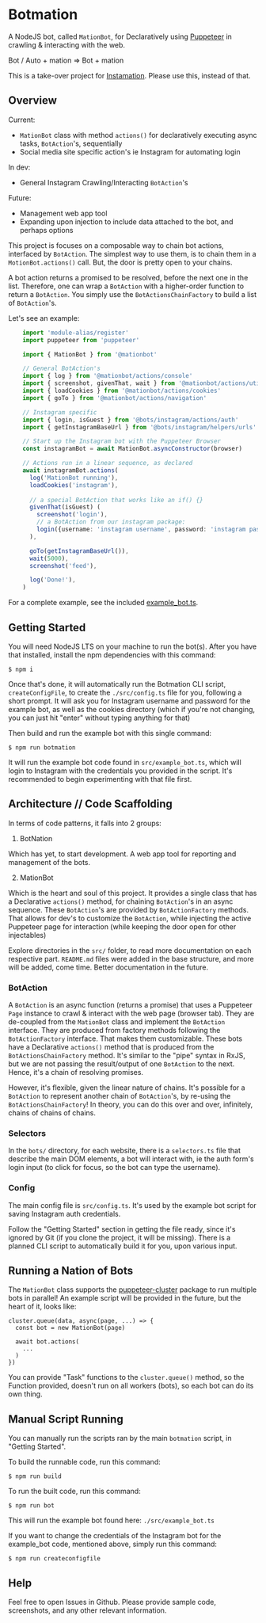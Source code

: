# Botmation

A NodeJS bot, called `MationBot`, for Declaratively using [Puppeteer](https://github.com/puppeteer/puppeteer) in crawling & interacting with the web.

Bot / Auto + mation => Bot + mation

This is a take-over project for [Instamation](https://github.com/mrWh1te/Instamation). Please use this, instead of that.

## Overview

Current:
 - `MationBot` class with method `actions()` for declaratively executing async tasks, `BotAction`'s, sequentially
 - Social media site specific action's ie Instagram for automating login

In dev:
  - General Instagram Crawling/Interacting `BotAction`'s

Future:
 - Management web app tool
 - Expanding upon injection to include data attached to the bot, and perhaps options

This project is focuses on a composable way to chain bot actions, interfaced by `BotAction`. The simplest way to use them, is to chain them in a `MotionBot.actions()` call. But, the door is pretty open to your chains. 

A bot action returns a promised to be resolved, before the next one in the list. Therefore, one can wrap a `BotAction` with a higher-order function to return a `BotAction`. You simply use the `BotActionsChainFactory` to build a list of `BotAction`'s.

Let's see an example:
```typescript
    import 'module-alias/register'
    import puppeteer from 'puppeteer'

    import { MationBot } from '@mationbot'

    // General BotAction's
    import { log } from '@mationbot/actions/console'
    import { screenshot, givenThat, wait } from '@mationbot/actions/utilities'
    import { loadCookies } from '@mationbot/actions/cookies'
    import { goTo } from '@mationbot/actions/navigation'

    // Instagram specific
    import { login, isGuest } from '@bots/instagram/actions/auth'
    import { getInstagramBaseUrl } from '@bots/instagram/helpers/urls'

    // Start up the Instagram bot with the Puppeteer Browser
    const instagramBot = await MationBot.asyncConstructor(browser)

    // Actions run in a linear sequence, as declared
    await instagramBot.actions(
      log('MationBot running'),
      loadCookies('instagram'),
      
      // a special BotAction that works like an if() {}
      givenThat(isGuest) (
        screenshot('login'),
        // a BotAction from our instagram package:
        login({username: 'instagram username', password: 'instagram password'}) // automatically saves cookies
      ),

      goTo(getInstagramBaseUrl()),
      wait(5000),
      screenshot('feed'),

      log('Done!'),
    )
```

For a complete example, see the included [example_bot.ts](/https://github.com/mrWh1te/Botmation/blob/master/src/example_bot.ts).

## Getting Started

You will need NodeJS LTS on your machine to run the bot(s). After you have that installed, install the npm dependencies with this command:

```
$ npm i
```
Once that's done, it will automatically run the Botmation CLI script, `createConfigFile`, to create the `./src/config.ts` file for you, following a short prompt. It will ask you for Instagram username and password for the example bot, as well as the cookies directory (which if you're not changing, you can just hit "enter" without typing anything for that)

Then build and run the example bot with this single command:
```
$ npm run botmation
```

It will run the example bot code found in `src/example_bot.ts`, which will login to Instagram with the credentials you provided in the script. It's recommended to begin experimenting with that file first.

## Architecture // Code Scaffolding

In terms of code patterns, it falls into 2 groups:

1) BotNation

Which has yet, to start development. A web app tool for reporting and management of the bots.

2) MationBot

Which is the heart and soul of this project. It provides a single class that has a Declarative `actions()` method, for chaining `BotAction`'s in an async sequence. These `BotAction`'s are provided by `BotActionFactory` methods. That allows for dev's to customize the `BotAction`, while injecting the active Puppeteer page for interaction (while keeping the door open for other injectables)

Explore directories in the `src/` folder, to read more documentation on each respective part. `README.md` files were added in the base structure, and more will be added, come time. Better documentation in the future.

### BotAction

A `BotAction` is an async function (returns a promise) that uses a Puppeteer `Page` instance to crawl & interact with the web page (browser tab). They are de-coupled from the `MationBot` class and implement the `BotAction` interface. They are produced from factory methods following the `BotActionFactory` interface. That makes them customizable. These bots have a Declarative `actions()` method that is produced from the `BotActionsChainFactory` method. It's similar to the "pipe" syntax in RxJS, but we are not passing the result/output of one `BotAction` to the next. Hence, it's a chain of resolving promises.

However, it's flexible, given the linear nature of chains. It's possible for a `BotAction` to represent another chain of `BotAction`'s, by re-using the `BotActionsChainFactory`! In theory, you can do this over and over, infinitely, chains of chains of chains.

### Selectors

In the `bots/` directory, for each website, there is a `selectors.ts` file that describe the main DOM elements, a bot will interact with, ie the auth form's login input (to click for focus, so the bot can type the username).

### Config

The main config file is `src/config.ts`. It's used by the example bot script for saving Instagram auth credentials. 

Follow the "Getting Started" section in getting the file ready, since it's ignored by Git (if you clone the project, it will be missing). There is a planned CLI script to automatically build it for you, upon various input.

## Running a Nation of Bots

The `MationBot` class supports the [puppeteer-cluster](https://github.com/thomasdondorf/puppeteer-cluster) package to run multiple bots in parallel! An example script will be provided in the future, but the heart of it, looks like:

```
cluster.queue(data, async(page, ...) => {
  const bot = new MationBot(page)

  await bot.actions(
    ...
  )
})

```

You can provide "Task" functions to the `cluster.queue()` method, so the Function provided, doesn't run on all workers (bots), so each bot can do its own thing.

## Manual Script Running

You can manually run the scripts ran by the main `botmation` script, in "Getting Started".

To build the runnable code, run this command:
```
$ npm run build
```

To run the built code, run this command:
```
$ npm run bot
```

This will run the example bot found here: `./src/example_bot.ts`

If you want to change the credentials of the Instagram bot for the example_bot code, mentioned above, simply run this command:
```
$ npm run createconfigfile
```

## Help

Feel free to open Issues in Github. Please provide sample code, screenshots, and any other relevant information.
